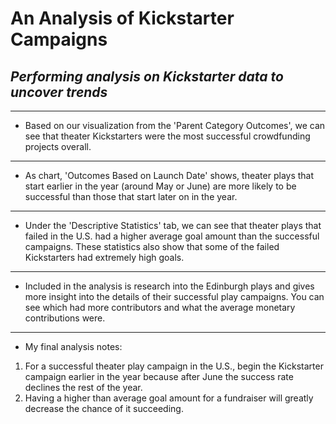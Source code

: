# **An Analysis of Kickstarter Campaigns**
## *Performing analysis on Kickstarter data to uncover trends*
---
* Based on our visualization from the 'Parent Category Outcomes', we can see that theater Kickstarters were the most successful crowdfunding projects overall. 
---
* As chart, 'Outcomes Based on Launch Date' shows, theater plays that start earlier in the year (around May or June) are more likely to be successful than those that start later on in the year.
---
* Under the 'Descriptive Statistics' tab, we can see that theater plays that failed in the U.S. had a higher average goal amount than the successful campaigns. These statistics also show that some of the failed Kickstarters had extremely high goals.
---
* Included in the analysis is research into the Edinburgh plays and gives more insight into the details of their successful play campaigns. You can see which had more contributors and what the average monetary contributions were.
---
* My final analysis notes:
1. For a successful theater play campaign in the U.S., begin the Kickstarter campaign earlier in the year because after June the success rate declines the rest of the year.
2. Having a higher than average goal amount for a fundraiser will greatly decrease the chance of it succeeding.
